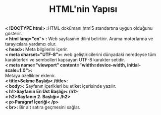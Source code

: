 <h1 style="text-align: center;">HTML'nin Yapısı</h1><br>
<b>< !DOCTYPE html> :</b>HTML dokümanı html5 standartına uygun olduğunu gösterir.<br>
<b>< html lang="en"> :</b> Web sayfasının dilini belirtirir. Arama motorlarına ve tarayıcılara yardımcı olur.<br>
<b>< head>:</b> Meta bilgilerini içerir.<br>
<b>< meta charset="UTF-8">:</b> web geliştiricilerini dünyadaki neredeyse tüm karakterleri ve sembolleri kapsayan UTF-8 karakter setidir.<br>
<b>< meta name="viewport" content="width=device-width, initial-scale=1.0">:</b><br> Metaya özellikler eklenir.<br>
<b>< title>Sekme Başlığı< /title>:</b><br>
<b>< body>:</b> Sayfanın içerikleri bu etiket içerisinde yazılır.<br>
<b>< h1>Sayfanın En Üst Başlığı< /h1></b> <br>
<b>< h2>Sayfanın 2. Başlığı< /h2></b><br>
<b>< p>Paragraf İçeriği< /p></b><br>
<b>< br>:</b> Bir alt satıra geçmesini sağlar.<br>
